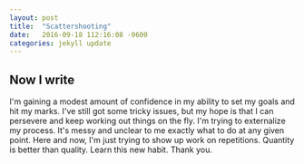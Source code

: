```yaml
---
layout: post
title:  "Scattershooting"
date:   2016-09-18 112:16:08 -0600
categories: jekyll update
---
```

## Now I write
I'm gaining a modest amount of confidence in my ability to set my goals and hit my marks. I've still got some tricky issues, but my hope is that I can persevere and keep working out things on the fly.
I'm trying to externalize my process. It's messy and unclear to me exactly what to do at any given point. Here and now, I'm just trying to show up work on repetitions. Quantity is better than quality. Learn this new habit. Thank you.
